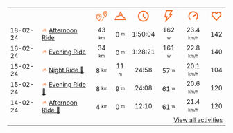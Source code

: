 <table>
    <tr>
        <th></th>
        <th></th>
        <th align="center"><img src="https://raw.githubusercontent.com/robiningelbrecht/strava-activities/master/public/distance.svg" width="30" alt="distance" title="distance"/></th>
        <th align="center"><img src="https://raw.githubusercontent.com/robiningelbrecht/strava-activities/master/public/elevation.svg" width="30" alt="elevation" title="elevation"/></th>
        <th align="center"><img src="https://raw.githubusercontent.com/robiningelbrecht/strava-activities/master/public/time.svg" width="30" alt="time" title="time"/></th>
        <th align="center"><img src="https://raw.githubusercontent.com/robiningelbrecht/strava-activities/master/public/average-watt.svg" width="30" alt="average watts" title="average watts"/></th>
        <th align="center"><img src="https://raw.githubusercontent.com/robiningelbrecht/strava-activities/master/public/average-speed.svg" width="30" alt="average speed" title="average speed"/></th>
        <th align="center"><img src="https://raw.githubusercontent.com/robiningelbrecht/strava-activities/master/public/heart-rate.svg" width="30" alt="average heart rate" title="average heart rate"/></th>
    </tr>
            <tr>
            <td>18-02-24</td>
            <td>
                <img src="https://raw.githubusercontent.com/robiningelbrecht/strava-activities/master/public/activity-ride.svg" width="12" alt="Afternoon Ride" title="Afternoon Ride"/>
<a href="https://www.strava.com/activities/10787742531" title="Kcal: 1216 | Gear: None ">Afternoon Ride</a>
            </td>
            <td align="center">43 <sup><sub>km</sub></sup></td>
            <td align="center">0 <sup><sub>m</sub></sup></td>
            <td align="center">1:50:04</td>
            <td align="center">162 <sup><sub>w</sub></sup></td>
            <td align="center">23.4 <sup><sub>km/h</sub></sup></td>
            <td align="center">142</td>
        </tr>
            <tr>
            <td>16-02-24</td>
            <td>
                <img src="https://raw.githubusercontent.com/robiningelbrecht/strava-activities/master/public/activity-ride.svg" width="12" alt="Evening Ride" title="Evening Ride"/>
<a href="https://www.strava.com/activities/10775558410" title="Kcal: 946 | Gear: None ">Evening Ride</a>
            </td>
            <td align="center">34 <sup><sub>km</sub></sup></td>
            <td align="center">0 <sup><sub>m</sub></sup></td>
            <td align="center">1:28:21</td>
            <td align="center">161 <sup><sub>w</sub></sup></td>
            <td align="center">22.8 <sup><sub>km/h</sub></sup></td>
            <td align="center">140</td>
        </tr>
            <tr>
            <td>15-02-24</td>
            <td>
                <img src="https://raw.githubusercontent.com/robiningelbrecht/strava-activities/master/public/activity-ride.svg" width="12" alt="Night Ride 🍝" title="Night Ride 🍝"/>
<a href="https://www.strava.com/activities/10769759805" title="Kcal: 126 | Gear: None ">Night Ride 🍝</a>
            </td>
            <td align="center">8 <sup><sub>km</sub></sup></td>
            <td align="center">11 <sup><sub>m</sub></sup></td>
            <td align="center">24:58</td>
            <td align="center">57 <sup><sub>w</sub></sup></td>
            <td align="center">20.1 <sup><sub>km/h</sub></sup></td>
            <td align="center">104</td>
        </tr>
            <tr>
            <td>15-02-24</td>
            <td>
                <img src="https://raw.githubusercontent.com/robiningelbrecht/strava-activities/master/public/activity-ride.svg" width="12" alt="Evening Ride 🍝" title="Evening Ride 🍝"/>
<a href="https://www.strava.com/activities/10769742581" title="Kcal: 175 | Gear: None ">Evening Ride 🍝</a>
            </td>
            <td align="center">8 <sup><sub>km</sub></sup></td>
            <td align="center">9 <sup><sub>m</sub></sup></td>
            <td align="center">24:08</td>
            <td align="center">61 <sup><sub>w</sub></sup></td>
            <td align="center">20.6 <sup><sub>km/h</sub></sup></td>
            <td align="center">120</td>
        </tr>
            <tr>
            <td>14-02-24</td>
            <td>
                <img src="https://raw.githubusercontent.com/robiningelbrecht/strava-activities/master/public/activity-ride.svg" width="12" alt="Afternoon Ride 🚃" title="Afternoon Ride 🚃"/>
<a href="https://www.strava.com/activities/10761507046" title="Kcal: 90 | Gear: None ">Afternoon Ride 🚃</a>
            </td>
            <td align="center">4 <sup><sub>km</sub></sup></td>
            <td align="center">0 <sup><sub>m</sub></sup></td>
            <td align="center">12:10</td>
            <td align="center">61 <sup><sub>w</sub></sup></td>
            <td align="center">21.4 <sup><sub>km/h</sub></sup></td>
            <td align="center">120</td>
        </tr>
                <tr>
            <td colspan="8" align="right"><a href="https://github.com/robiningelbrecht/strava-activities#activities">View all activities</a></td>
        </tr>
    </table>
